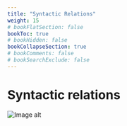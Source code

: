 ```yaml
---
title: "Syntactic Relations"
weight: 15
# bookFlatSection: false
bookToc: true
# bookHidden: false
bookCollapseSection: true
# bookComments: false
# bookSearchExclude: false
---
```


# Syntactic relations

![Image alt](/images/taxo_2023.png)
